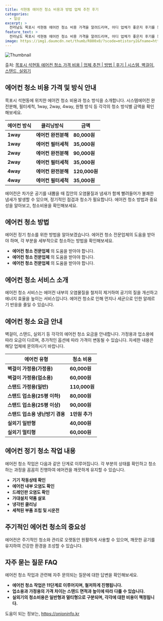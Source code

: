 ```yaml
---
title: 석현동 에어컨 청소 비용과 방법 업체 추천 후기
categories:
  - 일상
excerpt: >
  전라남도 목포시 석현동 에어컨 청소 비용 가격을 알려드리며, 어디 업체가 좋은지 후기를 통해 알아보겠습니다. 현재 글에서는 시스템, 벽걸이, 스탠드, 실외기 각각에 대해 청소 비용이 나와 있으니 참고하시면 되겠습니다. 에어컨 분해 청소 방법 보기 👈 클릭셀프 에어컨 청소 방법 보기👈 클릭목포시 석현동 에어컨 청소 비용시스템에어컨 방식클리닝방식금액1way 방식에어컨 완전분해80,000원1way 방식에어컨 필터세척35,000원2way 방식에어컨 완전분해90,000원2way 방식에어컨 필터세척35,000원4way 방식에어컨 완전분해120,000원4way 방식에어컨 필터세척35,000원원형방식에어컨 완전분해140,000원원형방식에어컨 필터세척35,000원에어컨 청소 견적 샘플 보기 👈 클릭에어컨 냄새의 원인에어..
feature_text: >
  전라남도 목포시 석현동 에어컨 청소 비용 가격을 알려드리며, 어디 업체가 좋은지 후기를 통해 알아보겠습니다. 현재 글에서는 시스템, 벽걸이, 스탠드, 실외기 각각에 대해 청소 비용이 나와 있으니 참고하시면 되겠습니다. 에어컨 분해 청소 방법 보기 👈 클릭셀프 에어컨 청소 방법 보기👈 클릭목포시 석현동 에어컨 청소 비용시스템에어컨 방식클리닝방식금액1way 방식에어컨 완전분해80,000원1way 방식에어컨 필터세척35,000원2way 방식에어컨 완전분해90,000원2way 방식에어컨 필터세척35,000원4way 방식에어컨 완전분해120,000원4way 방식에어컨 필터세척35,000원원형방식에어컨 완전분해140,000원원형방식에어컨 필터세척35,000원에어컨 청소 견적 샘플 보기 👈 클릭에어컨 냄새의 원인에어..
image: https://img1.daumcdn.net/thumb/R800x0/?scode=mtistory2&fname=https%3A%2F%2Fblog.kakaocdn.net%2Fdn%2FcS8rKv%2FbtsHwxJgpuJ%2FKfbEf2rbbXU2F9tw4BYNo0%2Fimg.webp
---
```


![Thumbnail](https://img1.daumcdn.net/thumb/R800x0/?scode=mtistory2&fname=https%3A%2F%2Fblog.kakaocdn.net%2Fdn%2FcS8rKv%2FbtsHwxJgpuJ%2FKfbEf2rbbXU2F9tw4BYNo0%2Fimg.webp)

<p>출처: <a href="https://onioninfo.kr/entry/%EB%AA%A9%ED%8F%AC%EC%8B%9C-%EC%84%9D%ED%98%84%EB%8F%99-%EC%97%90%EC%96%B4%EC%BB%A8-%EC%B2%AD%EC%86%8C-%EA%B0%80%EA%B2%A9-%EB%B9%84%EC%9A%A9-%EC%97%85%EC%B2%B4-%EC%B6%94%EC%B2%9C-%EB%B0%A9%EB%B2%95-%ED%9B%84%EA%B8%B0-%EC%8B%9C%EC%8A%A4%ED%85%9C-%EB%B2%BD%EA%B1%B8%EC%9D%B4-%EC%8A%A4%ED%83%A0%EB%93%9C-%EC%8B%A4%EC%99%B8%EA%B8%B0" rel="dofollow">목포시 석현동 에어컨 청소 가격 비용 | 업체 추천 | 방법 | 후기 | 시스템, 벽걸이, 스탠드, 실외기</a> </p>

## 에어컨 청소 비용 가격 및 방식 안내

목포시 석현동에 위치한 에어컨 청소 비용과 청소 방식을 소개합니다. 시스템에어컨 완전분해, 필터세척, 1way, 2way, 4way, 원형
방식 등 각각의 청소 방식별 금액을 확인해보세요.

**에어컨 방식** | **클리닝방식** | **금액**  
---|---|---  
**1way** | **에어컨 완전분해** | **80,000원**  
**1way** | **에어컨 필터세척** | **35,000원**  
**2way** | **에어컨 완전분해** | **90,000원**  
**2way** | **에어컨 필터세척** | **35,000원**  
**4way** | **에어컨 완전분해** | **120,000원**  
**4way** | **에어컨 필터세척** | **35,000원**  
  
에어컨은 차가운 공기를 내뿜을 때 집안의 오염물질과 냄새가 함께 빨려들어가 불쾌한 냄새가 발생할 수 있으며, 정기적인 점검과 청소가
필요합니다. 에어컨 청소 방법과 중요성을 알아보고, 청소비용을 확인해보세요.

## 에어컨 청소 방법

에어컨 정기 청소를 위한 방법을 알아보겠습니다. 에어컨 청소 전문업체의 도움을 받아야 하며, 각 부분을 세부적으로 청소하는 방법을
확인해보세요.

  * **에어컨 청소 전문업체** 의 도움을 받아야 합니다.
  * **에어컨 청소 전문업체** 의 도움을 받아야 합니다.
  * **에어컨 청소 전문업체** 의 도움을 받아야 합니다.

## 에어컨 청소 서비스 소개

에어컨 청소 서비스는 에어컨 내부의 오염물질을 철저히 제거하여 공기의 질을 개선하고 에너지 효율을 높이는 서비스입니다. 에어컨 청소로 인해
먼지나 세균으로 인한 알레르기 반응을 줄일 수 있습니다.

## 에어컨 청소 요금 안내

벽걸이, 스탠드, 실외기 등 각각의 에어컨 청소 요금을 안내합니다. 가정용과 업소용에 따라 요금이 다르며, 추가적인 옵션에 따라 가격이
변동될 수 있습니다. 자세한 내용은 해당 업체에 문의하시기 바랍니다.

**에어컨 유형** | **청소 비용**  
---|---  
**벽걸이 가정용(가정용)** | **60,000원**  
**벽걸이 가정용(업소용)** | **60,000원**  
**스탠드 가정용(일반)** | **110,000원**  
**스탠드 업소용(25평 이하)** | **80,000원**  
**스탠드 업소용(25평 이상)** | **90,000원**  
**스탠드 업소용 냉난방기 겸용** | **1만원 추가**  
**실외기 일반형** | **40,000원**  
**실외기 멀티형** | **60,000원**  
  
## 에어컨 정기 청소 작업 내용

에어컨 청소 작업은 다음과 같은 단계로 이루어집니다. 각 부분의 상태를 확인하고 청소하는 과정을 꼼꼼히 진행하여 에어컨을 깨끗하게 유지할 수
있습니다.

  * **기기 작동상태 확인**
  * **에어컨 내부 오염도 확인**
  * **드레인판 오염도 확인**
  * **가대설치 약품 살포**
  * **냉각핀 클리닝**
  * **세척된 부품 조립 및 시운전**

## 주기적인 에어컨 청소의 중요성

에어컨은 주기적인 청소와 관리로 오랫동안 원활하게 사용할 수 있으며, 깨끗한 공기를 유지하여 건강한 환경을 조성할 수 있습니다.

## 자주 묻는 질문 FAQ

에어컨 청소 작업과 관련해 자주 문의되는 질문에 대한 답변을 확인해보세요.

  * **에어컨 청소 작업은 11단계로 이루어지며, 철저하게 진행됩니다.**
  * **업소용과 가정용의 가격 차이는 스탠드 면적과 높이에 따라 다를 수 있습니다.**
  * **실외기의 청소비용은 일반형과 멀티형으로 구분되며, 각각에 대한 비용이 책정됩니다.**



 

도움이 되는 정보는, <a href="https://onioninfo.kr" rel="dofollow">https://onioninfo.kr</a>


